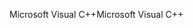 <span data-ttu-id="81877-101">Microsoft Visual C++</span><span class="sxs-lookup"><span data-stu-id="81877-101">Microsoft Visual C++</span></span>